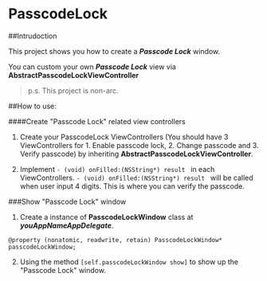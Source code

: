 PasscodeLock
=========
##Intrudoction

This project shows you how to create a ***Passcode Lock*** window.

You can custom your own ***Passcode Lock*** view via **AbstractPasscodeLockViewController**

>p.s. This project is non-arc.

##How to use:

####Create "Passcode Lock" related view controllers

1. Create your PasscodeLock ViewControllers (You should have 3 ViewControllers for 1. Enable passcode lock, 2. Change passcode and 3. Verify passcode) by inheriting **AbstractPasscodeLockViewController**.  

2. Implement <code>- (void) onFilled:(NSString*) result </code> in each ViewControllers. <code>- (void) onFilled:(NSString*) result </code> will be called when user input 4 digits. This is where you can verify the passcode.

###Show "Passcode Lock" window

1. Create a instance of **PasscodeLockWindow** class at ***youAppNameAppDelegate***.  
```objc
@property (nonatomic, readwrite, retain) PasscodeLockWindow* passcodeLockWindow;
```

2. Using the method <code>[self.passcodeLockWindow show]</code> to show up the "Passcode Lock" window.
